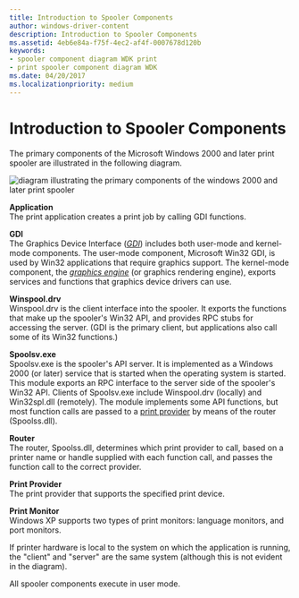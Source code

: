 ```yaml
---
title: Introduction to Spooler Components
author: windows-driver-content
description: Introduction to Spooler Components
ms.assetid: 4eb6e84a-f75f-4ec2-af4f-0007678d120b
keywords:
- spooler component diagram WDK print
- print spooler component diagram WDK
ms.date: 04/20/2017
ms.localizationpriority: medium
---
```


# Introduction to Spooler Components





The primary components of the Microsoft Windows 2000 and later print spooler are illustrated in the following diagram.

![diagram illustrating the primary components of the windows 2000 and later print spooler](images/spoocomp.png)

<a href="" id="application-"></a>**Application**   
The print application creates a print job by calling GDI functions.

<a href="" id="gdi-"></a>**GDI**   
The Graphics Device Interface ([*GDI*](https://msdn.microsoft.com/library/windows/hardware/ff556283#wdkgloss-graphics-device-interface--gdi-)) includes both user-mode and kernel-mode components. The user-mode component, Microsoft Win32 GDI, is used by Win32 applications that require graphics support. The kernel-mode component, the [*graphics engine*](https://msdn.microsoft.com/library/windows/hardware/ff556283#wdkgloss-graphics-engine) (or graphics rendering engine), exports services and functions that graphics device drivers can use.

<a href="" id="winspool-drv-"></a>**Winspool.drv**   
Winspool.drv is the client interface into the spooler. It exports the functions that make up the spooler's Win32 API, and provides RPC stubs for accessing the server. (GDI is the primary client, but applications also call some of its Win32 functions.)

<a href="" id="spoolsv-exe-"></a>**Spoolsv.exe**   
Spoolsv.exe is the spooler's API server. It is implemented as a Windows 2000 (or later) service that is started when the operating system is started. This module exports an RPC interface to the server side of the spooler's Win32 API. Clients of Spoolsv.exe include Winspool.drv (locally) and Win32spl.dll (remotely). The module implements some API functions, but most function calls are passed to a [print provider](print-providers.md) by means of the router (Spoolss.dll).

<a href="" id="router-"></a>**Router**   
The router, Spoolss.dll, determines which print provider to call, based on a printer name or handle supplied with each function call, and passes the function call to the correct provider.

<a href="" id="print-provider-"></a>**Print Provider**   
The print provider that supports the specified print device.

<a href="" id="print-monitor-"></a>**Print Monitor**   
Windows XP supports two types of print monitors: language monitors, and port monitors.

If printer hardware is local to the system on which the application is running, the "client" and "server" are the same system (although this is not evident in the diagram).

All spooler components execute in user mode.

 

 





